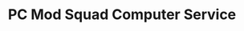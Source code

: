 ---
title: "PC Mod Squad Computer Service"
url: /cape-canaveral/pc-mod-squad-computer-service/
shop: computer
---